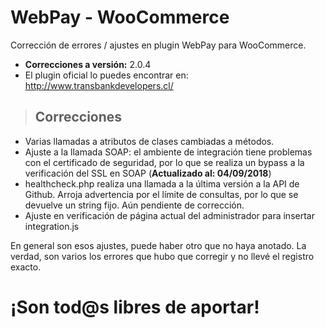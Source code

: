 # WebPay - WooCommerce
Corrección de errores / ajustes en plugin WebPay para WooCommerce.<br>

* **Correcciones a versión:** 2.0.4
* El plugin oficial lo puedes encontrar en: http://www.transbankdevelopers.cl/<br>


> ## Correcciones
* Varias llamadas a atributos de clases cambiadas a métodos.
* Ajuste a la llamada SOAP: el ambiente de integración tiene problemas con el certificado de seguridad, por lo que se realiza un bypass a la verificación del SSL en SOAP (**Actualizado al: 04/09/2018**)
* healthcheck.php realiza una llamada a la última versión a la API de Github. Arroja advertencia por el límite de consultas, por lo que se devuelve un string fijo. Aún pendiente de corrección.
* Ajuste en verificación de página actual del administrador para insertar integration.js


En general son esos ajustes, puede haber otro que no haya anotado. La verdad, son varios los errores que hubo que corregir y no llevé el registro exacto.

# ¡Son tod@s libres de aportar!
